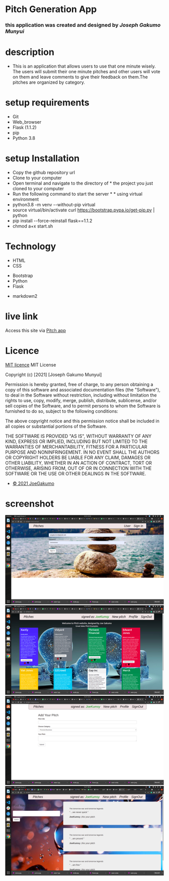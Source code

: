 # Pitch Generation App
### this application was created and designed by ***Joseph Gakumo Munyui***
# description
* This is an application that allows users to use that one minute wisely. The users will submit their one minute pitches and other users will vote on them and leave comments to give their feedback on them.The pitches are organized by category. 

# setup requirements
* Git
* Web_browser
* Flask (1.1.2)
* pip
* Python 3.8
# setup Installation
* Copy the github repository url
*  Clone to your computer
* Open terminal and navigate to the directory of * the project you just cloned to your computer
* Run the following command to start the server * * using virtual environment
* python3.8 -m venv --without-pip virtual
* source virtual/bin/activate
curl https://bootstrap.pypa.io/get-pip.py | python
* pip install --force-reinstall flask==1.1.2
* chmod a+x start.sh
# Technology
* HTML
* CSS
- Bootstrap
- Python
- Flask
* markdown2
# live link
Access this site via <a href="https://jpitches123.herokuapp.com/">Pitch app</a>
<!-- screenshot -->

# Licence 
<a href="https://choosealicense.com/licenses/mit/#">MIT licence</a>
MIT License

Copyright (c) [2021] [Joseph Gakumo Munyui]

Permission is hereby granted, free of charge, to any person obtaining a copy
of this software and associated documentation files (the "Software"), to deal
in the Software without restriction, including without limitation the rights
to use, copy, modify, merge, publish, distribute, sublicense, and/or sell
copies of the Software, and to permit persons to whom the Software is
furnished to do so, subject to the following conditions:

The above copyright notice and this permission notice shall be included in all
copies or substantial portions of the Software.

THE SOFTWARE IS PROVIDED "AS IS", WITHOUT WARRANTY OF ANY KIND, EXPRESS OR
IMPLIED, INCLUDING BUT NOT LIMITED TO THE WARRANTIES OF MERCHANTABILITY,
FITNESS FOR A PARTICULAR PURPOSE AND NONINFRINGEMENT. IN NO EVENT SHALL THE
AUTHORS OR COPYRIGHT HOLDERS BE LIABLE FOR ANY CLAIM, DAMAGES OR OTHER
LIABILITY, WHETHER IN AN ACTION OF CONTRACT, TORT OR OTHERWISE, ARISING FROM,
OUT OF OR IN CONNECTION WITH THE SOFTWARE OR THE USE OR OTHER DEALINGS IN THE
SOFTWARE.

- <a href="#">&copy; 2021 JoeGakumo </a>
# screenshot
<img src="app/static/images/pitch3.png">
<img src="app/static/images/pitch2.png">
<img src="app/static/images/pitch1.png">
<img src="app/static/images/pitch4.png">
